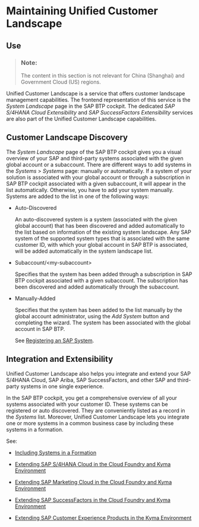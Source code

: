 <!-- loioa8b1e2666e734fd2bfbca44b671585c4 -->

# Maintaining Unified Customer Landscape



<a name="loioa8b1e2666e734fd2bfbca44b671585c4__section_azd_yls_xyb"/>

## Use

> ### Note:  
> The content in this section is not relevant for China \(Shanghai\) and Government Cloud \(US\) regions.

Unified Customer Landscape is a service that offers customer landscape management capabilities. The frontend representation of this service is the *System Landscape* page in the SAP BTP cockpit. The dedicated *SAP S/4HANA Cloud Extensibility* and *SAP SuccessFactors Extensibility* services are also part of the Unified Customer Landscape capabilities.



<a name="loioa8b1e2666e734fd2bfbca44b671585c4__section_wpx_vls_xyb"/>

## Customer Landscape Discovery

The *System Landscape* page of the SAP BTP cockpit gives you a visual overview of your SAP and third-party systems associated with the given global account or a subaccount. There are different ways to add systems in the *Systems* \> *Systems* page: manually or automatically. If a system of your solution is associated with your global account or through a subscription in SAP BTP cockpit associated with a given subaccount, it will appear in the list automatically. Otherwise, you have to add your system manually. Systems are added to the list in one of the following ways:

-   Auto-Discovered

    An auto-discovered system is a system \(associated with the given global account\) that has been discovered and added automatically to the list based on information of the existing system landscape. Any SAP system of the supported system types that is associated with the same customer ID, with which your global account in SAP BTP is associated, will be added automatically in the system landscape list.

-   Subaccount/<my-subaccount\>

    Specifies that the system has been added through a subscription in SAP BTP cockpit associated with a given subaccount. The subscription has been discovered and added automatically through the subaccount.

-   Manually-Added

    Specifies that the system has been added to the list manually by the global account administrator, using the *Add System* button and completing the wizard. The system has been associated with the global account in SAP BTP.

    See [Registering an SAP System](registering-an-sap-system-2ffdaff.md).




<a name="loioa8b1e2666e734fd2bfbca44b671585c4__section_akf_mls_xyb"/>

## Integration and Extensibility

Unified Customer Landscape also helps you integrate and extend your SAP S/4HANA Cloud, SAP Ariba, SAP SuccessFactors, and other SAP and third-party systems in one single experience.

In the SAP BTP cockpit, you get a comprehensive overview of all your systems associated with your customer ID. These systems can be registered or auto discovered. They are conveniently listed as a record in the *Systems* list. Moreover, Unified Customer Landscape lets you integrate one or more systems in a common business case by including these systems in a formation.

See:

-   [Including Systems in a Formation](including-systems-in-a-formation-68b04fa.md)

-   [Extending SAP S/4HANA Cloud in the Cloud Foundry and Kyma Environment](extending-sap-s-4hana-cloud-in-the-cloud-foundry-and-kyma-environment-40b9e6c.md)

-   [Extending SAP Marketing Cloud in the Cloud Foundry and Kyma Environment](extending-sap-marketing-cloud-in-the-cloud-foundry-and-kyma-environment-18bb3d9.md)

-   [Extending SAP SuccessFactors in the Cloud Foundry and Kyma Environment](extending-sap-successfactors-in-the-cloud-foundry-and-kyma-environment-9e33934.md)

-   [Extending SAP Customer Experience Products in the Kyma Environment](extending-sap-customer-experience-products-in-the-kyma-environment-83df31a.md)


